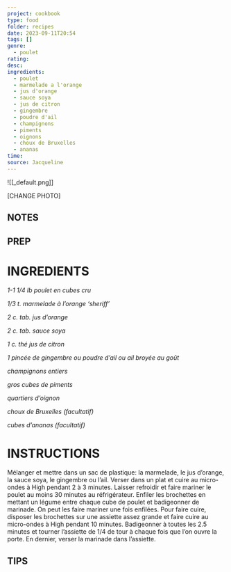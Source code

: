 ```yaml
---
project: cookbook
type: food
folder: recipes
date: 2023-09-11T20:54
tags: []
genre:
  - poulet
rating: 
desc: 
ingredients:
  - poulet
  - marmelade a l'orange
  - jus d'orange
  - sauce soya
  - jus de citron
  - gingembre
  - poudre d'ail
  - champignons
  - piments
  - oignons
  - choux de Bruxelles
  - ananas
time: 
source: Jacqueline
---
```


![[_default.png]]

[CHANGE PHOTO]


## NOTES




## PREP


# INGREDIENTS

_1-1 1/4 lb poulet en cubes cru_

_1/3 t. marmelade à l’orange ‘sheriff’_

_2 c. tab. jus d’orange_

_2 c. tab. sauce soya_

_1 c. thé jus de citron_

_1 pincée de gingembre ou_
_poudre d’ail ou_
_ail broyée au goût_

_champignons entiers_

_gros cubes de piments_

_quartiers d’oignon_

_choux de Bruxelles (facultatif)_

_cubes d’ananas (facultatif)_


# INSTRUCTIONS

Mélanger et mettre dans un sac de plastique:
la marmelade, le jus d’orange, la sauce soya,
le gingembre ou l’ail. Verser dans un plat et
cuire au micro-ondes à High pendant 2 à 3
minutes. Laisser refroidir et faire mariner le
poulet au moins 30 minutes au réfrigérateur.
Enfiler les brochettes en mettant un légume
entre chaque cube de poulet et badigeonner
de marinade. On peut les faire mariner une
fois enfilées. Pour faire cuire, disposer les
brochettes
sur une assiette assez grande et
faire cuire au micro-ondes à High pendant 10
minutes.
Badigeonner à toutes les 2.5 minutes et tourner
l’assiette de 1/4 de tour à chaque fois
que l’on ouvre la porte. En dernier, verser la
marinade dans l’assiette.



## TIPS



